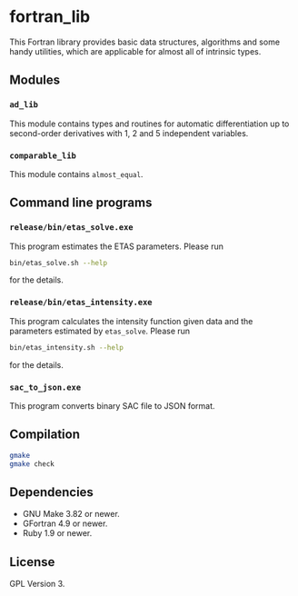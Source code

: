 # fortran_lib

This Fortran library provides basic data structures, algorithms and some handy utilities, which are applicable for almost all of intrinsic types.

## Modules

### `ad_lib`

This module contains types and routines for automatic differentiation up to second-order derivatives with 1, 2 and 5 independent variables.

### `comparable_lib`

This module contains `almost_equal`.

## Command line programs

### `release/bin/etas_solve.exe`

This program estimates the ETAS parameters.
Please run

```bash
bin/etas_solve.sh --help
```

for the details.

### `release/bin/etas_intensity.exe`

This program calculates the intensity function given data and the parameters estimated by `etas_solve`.
Please run

```bash
bin/etas_intensity.sh --help
```

for the details.

### `sac_to_json.exe`

This program converts binary SAC file to JSON format.

## Compilation

```bash
gmake
gmake check
```

## Dependencies

- GNU Make 3.82 or newer.
- GFortran 4.9 or newer.
- Ruby 1.9 or newer.

## License

GPL Version 3.
